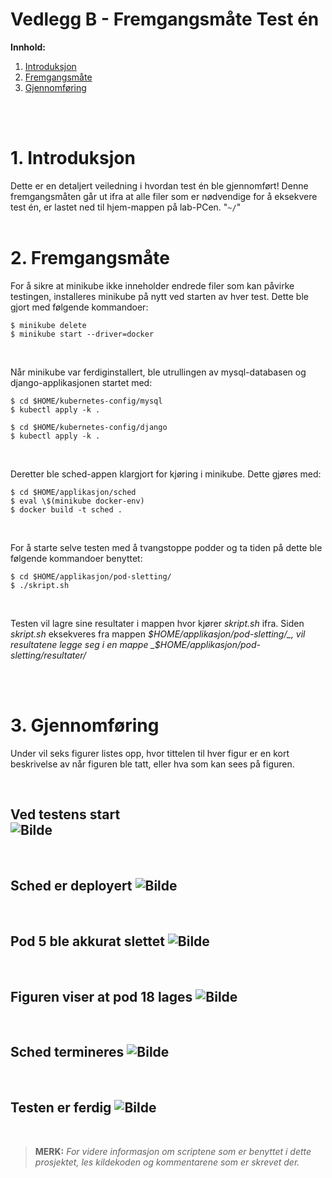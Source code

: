 # Vedlegg B - Fremgangsmåte Test én

**Innhold:**
1. [Introduksjon](#1-introduksjon)
2. [Fremgangsmåte](#2-fremgangsmåte)
3. [Gjennomføring](#3-gjennomføring)

<br>
<br>

# 1. Introduksjon
Dette er en detaljert veiledning i hvordan test én ble gjennomført! Denne fremgangsmåten går ut ifra at alle filer som er nødvendige for å eksekvere test én, er lastet ned til hjem-mappen på lab-PCen. "`~/`"
<br>
<br>

# 2. Fremgangsmåte
For å sikre at minikube ikke inneholder endrede filer som kan påvirke testingen, installeres minikube på nytt ved starten av hver test. Dette ble gjort med følgende kommandoer:
```shell
$ minikube delete
$ minikube start --driver=docker
```
<br>

Når minikube var ferdiginstallert, ble utrullingen av mysql-databasen og django-applikasjonen startet med:
```shell
$ cd $HOME/kubernetes-config/mysql
$ kubectl apply -k .
  
$ cd $HOME/kubernetes-config/django
$ kubectl apply -k .
```
<br>

Deretter ble sched-appen klargjort for kjøring i minikube. Dette gjøres med:
```shell
$ cd $HOME/applikasjon/sched
$ eval \$(minikube docker-env)
$ docker build -t sched .
```
<br>

For å starte selve testen med å tvangstoppe podder og ta tiden på dette ble følgende kommandoer benyttet: 
```shell
$ cd $HOME/applikasjon/pod-sletting/
$ ./skript.sh
```
<br>

Testen vil lagre sine resultater i mappen hvor kjører _skript.sh_ ifra. Siden _skript.sh_ eksekveres fra mappen _$HOME/applikasjon/pod-sletting/_, vil resultatene legge seg i en mappe _$HOME/applikasjon/pod-sletting/resultater/_

<br>
<br>

# 3. Gjennomføring
Under vil seks figurer listes opp, hvor tittelen til hver figur er en kort beskrivelse av når figuren ble tatt, eller hva som kan sees på figuren.

<br>

**Ved testens start**  
![Bilde](https://raw.githubusercontent.com/CISK-2022-bachelorgruppe/vedlegg/d58ef1a739af2d989223295ae508c693e76433c6/Vedlegg%20E%20-%20Resultater%20Test%20%C3%A9n/Bearbeidet%20resultater/Redigerte%20bilder/Skjermdump%20fra%202022-04-29%2014-23-47.png)
<br>
---
<br>

**Sched er deployert**
![Bilde](https://raw.githubusercontent.com/CISK-2022-bachelorgruppe/vedlegg/d58ef1a739af2d989223295ae508c693e76433c6/Vedlegg%20E%20-%20Resultater%20Test%20%C3%A9n/Bearbeidet%20resultater/Redigerte%20bilder/Skjermdump%20fra%202022-04-29%2014-24-15.png)
<br>
---
<br>

**Pod 5 ble akkurat slettet**
![Bilde](https://raw.githubusercontent.com/CISK-2022-bachelorgruppe/vedlegg/d58ef1a739af2d989223295ae508c693e76433c6/Vedlegg%20E%20-%20Resultater%20Test%20%C3%A9n/Bearbeidet%20resultater/Redigerte%20bilder/Skjermdump%20fra%202022-04-29%2014-28-00.png)
<br>
---
<br>

**Figuren viser at pod 18 lages**
![Bilde](https://raw.githubusercontent.com/CISK-2022-bachelorgruppe/vedlegg/d58ef1a739af2d989223295ae508c693e76433c6/Vedlegg%20E%20-%20Resultater%20Test%20%C3%A9n/Bearbeidet%20resultater/Redigerte%20bilder/Skjermdump%20fra%202022-04-29%2014-34-00.png)
<br>
---
<br>

**Sched termineres**
![Bilde](https://raw.githubusercontent.com/CISK-2022-bachelorgruppe/vedlegg/d58ef1a739af2d989223295ae508c693e76433c6/Vedlegg%20E%20-%20Resultater%20Test%20%C3%A9n/Bearbeidet%20resultater/Redigerte%20bilder/Skjermdump%20fra%202022-04-29%2014-41-03.png)
<br>
---
<br>

**Testen er ferdig**
![Bilde](https://raw.githubusercontent.com/CISK-2022-bachelorgruppe/vedlegg/d58ef1a739af2d989223295ae508c693e76433c6/Vedlegg%20E%20-%20Resultater%20Test%20%C3%A9n/Bearbeidet%20resultater/Redigerte%20bilder/Skjermdump%20fra%202022-04-29%2014-41-38.png)
<br>
---
<br>


> **MERK:** _For videre informasjon om scriptene som er benyttet i dette prosjektet, les kildekoden og kommentarene som er skrevet der._
